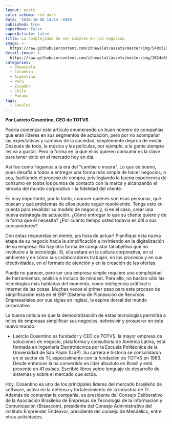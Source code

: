 ```yaml
---
layout: posts
color-schema: red-dark
date: '2018-10-08 14:14 -0400'
published: true
superNews: false
superArticle: false
title: La complejidad de ser simples en los negocios
image: >-
  https://raw.githubusercontent.com/itnewslat/assets/master/img/540x320/Laercio-Cosentino-p.jpg
detail-image: >-
  https://raw.githubusercontent.com/itnewslat/assets/master/img/1024x680/Laercio-Cosentino-g.jpg
categories:
  - Venezuela
  - Colombia
  - Argentina
  - Perú
  - Ecuador
  - Chile
  - Panama
tags:
  - Canales
---
```

**Por Laércio Cosentino, CEO de TOTVS**
 
Podría comenzar este artículo enumerando un buen número de compañías que eran líderes en sus segmentos de actuación, pero por no acompañar las expectativas y cambios de la sociedad, simplemente dejaron de existir. Después de todo, la música y las películas, por ejemplo, a la gente siempre les va a gustar. Pero la forma en la que ellos quieren consumir es la clave para tener éxito en el mercado hoy en día.
 
Así fue como llegamos a la era del "cambie o muera". Lo que es bueno, pues desafía a todos a entregar una forma más simple de hacer negocios, o sea, facilitando el proceso de compra, privilegiando la buena experiencia de consumo en todos los puntos de contacto con la marca y alcanzando el nirvana del mundo corporativo - la fidelidad del cliente.
 
Es muy importante, por lo tanto, conocer quiénes son esas personas, qué buscan y qué problemas de ellos puede seguir resolviendo. Tenga esto en cuenta para revalidar su modelo de negocio y, si es el caso, crear una nueva estrategia de actuación. ¿Cómo entregar lo que su cliente quiere y de la forma que él necesita? ¿Por cuánto tiempo usted todavía es útil a sus consumidores?
 
Con estas respuestas en mente, ¡es hora de actuar! Planifique esta nueva etapa de su negocio hacia la simplificación e invirtiendo en la digitalización de su empresa. No hay otra forma de conquistar tal objetivo que no involucre a la tecnología. Sí, ella estará en la cultura corporativa, en el ambiente y en cómo sus colaboradores trabajan, en los procesos y en sus efectividades, en el formato de atención y en la creación de las ofertas.
 
Puede no parecer, pero ser una empresa simple requiere una complejidad de herramientas, análisis e incluso de mindset. Para ello, no bastan sólo las tecnologías más habladas del momento, como inteligencia artificial e internet de las cosas. Muchas veces el primer paso para este proceso de simplificación está en el ERP (Sistema de Planeación de Recursos Empresariales por sus siglas en ingles), la espina dorsal del mundo corporativo.
 
La buena noticia es que la democratización de estas tecnologías permitirá a miles de empresas simplificar sus negocios, sobrevivir y prosperar en este nuevo mundo.
 
* Laércio Cosentino es fundador y CEO de TOTVS, la mayor empresa de soluciones de negocio, plataforma y consultoría de América Latina, está formada en Ingeniería Electrotécnica por la Escuela Politécnica de la Universidad de São Paulo (USP). Su carrera e historia se consolidaron en el sector de TI, especialmente con la fundación de TOTVS en 1983. Desde entonces la ha convertido en líder absoluto en Brasil y está presente en 41 países. Escribió libros sobre lenguaje de desarrollo de sistemas y sobre el mercado que actúa.
 
Hoy, Cosentino es uno de los principales líderes del mercado brasileño de software, activo en la defensa y fortalecimiento de la industria de TI. Además de comandar la compañía, es presidente del Consejo Deliberativo de la Asociación Brasileña de Empresas de Tecnología de la Información y Comunicación (Brasscom), presidente del Consejo Administrativo del Instituto Emprender Endeavor, presidente del consejo de Mendelics, entre otras actividades.